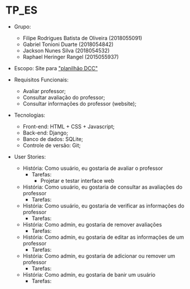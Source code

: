 # TP_ES

* Grupo:
   * Filipe Rodrigues Batista de Oliveira (2018055091)
   * Gabriel Tonioni Duarte (2018054842)
   * Jackson Nunes Silva (2018054532)
   * Raphael Heringer Rangel (2015055937)
* Escopo: Site para ["planilhão DCC"](https://docs.google.com/spreadsheets/d/1b3ZAhH9FYQv4KxN5b-7h_hkhnZd1tILS3Ue60rOGJ-o/edit?usp=drive_web&ouid=107912368015206779024)
* Requisitos Funcionais: 
   * Avaliar professor;
   * Consultar avaliação do professor;
   * Consultar informações do professor (website);
* Tecnologias:
   * Front-end: HTML + CSS + Javascript;
   * Back-end: Django;
   * Banco de dados: SQLite;
   * Controle de versão: Git;

* User Stories:
  * História: Como usuário, eu gostaria de avaliar o professor 
    * Tarefas:
      * Projetar e testar interface web
  * História: Como usuário, eu gostaria de consultar as avaliações do professor
    * Tarefas:
  * História: Como usuário, eu gostaria de verificar as informações do professor
    * Tarefas:
  * História: Como admin, eu gostaria de remover avaliações
    * Tarefas:
  * História: Como admin, eu gostaria de editar as informações de um professor
    * Tarefas:
  * História: Como admin, eu gostaria de adicionar ou remover um professor
    * Tarefas:
  * História: Como admin, eu gostaria de banir um usuário
    * Tarefas:                 
